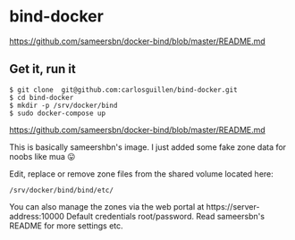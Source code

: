 # bind-docker

https://github.com/sameersbn/docker-bind/blob/master/README.md


## Get it, run it
```
$ git clone  git@github.com:carlosguillen/bind-docker.git
$ cd bind-docker 
$ mkdir -p /srv/docker/bind
$ sudo docker-compose up
```

https://github.com/sameersbn/docker-bind/blob/master/README.md

This is basically sameershbn's image. 
I just added some fake zone data for noobs like mua :stuck_out_tongue:

Edit, replace or remove zone files from the shared volume located here:
```
/srv/docker/bind/bind/etc/
```

You can also manage the zones via the web portal at https://server-address:10000
Default credentials root/password. Read sameersbn's README for more settings etc.
